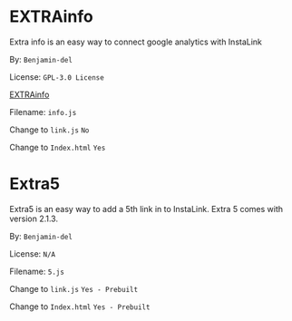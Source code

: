 # EXTRAinfo

Extra info is an easy way to connect google analytics with InstaLink

By: `Benjamin-del`

License: `GPL-3.0 License`

[EXTRAinfo](https://github.com/Benjamin-del/EXTRAinfo)

Filename: `info.js`

Change to `link.js` `No`

Change to `Index.html` `Yes`

# Extra5

Extra5 is an easy way to add a 5th link in to InstaLink. Extra 5 comes with version 2.1.3.

By: `Benjamin-del`

License: `N/A`

Filename: `5.js`

Change to `link.js` `Yes - Prebuilt`

Change to `Index.html` `Yes - Prebuilt`





